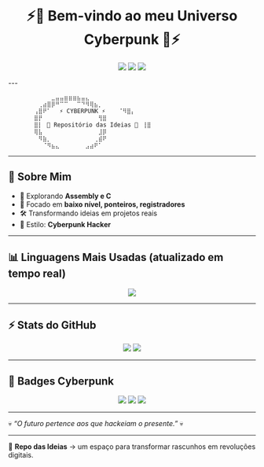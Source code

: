 <h1 align="center">⚡👾 Bem-vindo ao meu Universo Cyberpunk 👾⚡</h1>

<p align="center">
  <img src="https://img.shields.io/badge/Hacker%20Mode-ON-green?style=for-the-badge&logo=linux&logoColor=black" />
  <img src="https://img.shields.io/badge/Assembly-💀-purple?style=for-the-badge" />
  <img src="https://img.shields.io/badge/C-Language-blue?style=for-the-badge&logo=c&logoColor=white" />
</p>
---

```
⠀⠀⠀⠀⠀⠀⠀⠀⠀⠀⣀⣤⣤⣶⣶⣶⣦⣤⣄⠀⠀⠀⠀⠀⠀⠀  
⠀⠀⠀⠀⠀⠀⠀⢀⣴⣿⡿⠛⠉⠉⠀⠀⠉⠙⠻⢿⣦⡀⠀⠀⠀⠀  
⠀⠀⠀⠀⠀⠀⢠⣿⠟⠁⠀⠀⚡ CYBERPUNK ⚡⠀⠀⠀⠈⠻⣿⡄⠀⠀⠀  
⠀⠀⠀⠀⠀⠀⣿⡟⠀⠀⠀⠀⠀⠀⠀⠀⠀⠀⠀⠀⠀⢻⣿⠀⠀⠀  
⠀⠀⠀⠀⠀⠀⣿⡇⠀👾 Repositório das Ideias 👾⠀⢸⣿⠀⠀⠀  
⠀⠀⠀⠀⠀⠀⢿⣧⠀⠀⠀⠀⠀⠀⠀⠀⠀⠀⠀⠀⠀⣸⡿⠀⠀⠀  
⠀⠀⠀⠀⠀⠀⠀⠻⣷⡀⠀⠀⠀⠀⠀⠀⠀⠀⠀⠀⢀⣾⠟⠀⠀⠀  
⠀⠀⠀⠀⠀⠀⠀⠀⠈⠻⣦⣄⠀⠀⠀⠀⠀⠀⣠⣴⠟⠁⠀⠀⠀⠀  
```

---

## 🚀 Sobre Mim
- 💾 Explorando **Assembly e C**  
- 🔬 Focado em **baixo nível, ponteiros, registradores**  
- 🛠️ Transformando ideias em projetos reais  
- 🌌 Estilo: **Cyberpunk Hacker**  

---

## 📊 Linguagens Mais Usadas (atualizado em tempo real)

<p align="center">
  <img src="https://github-readme-stats.vercel.app/api/top-langs/?username=SEU_USUARIO&layout=compact&theme=tokyonight&hide_border=true&langs_count=10" />
</p>

---

## ⚡ Stats do GitHub

<p align="center">
  <img src="https://github-readme-stats.vercel.app/api?username=SEU_USUARIO&show_icons=true&theme=radical&hide_border=true" />
  <img src="https://github-readme-streak-stats.herokuapp.com?user=SEU_USUARIO&theme=neon-dark&hide_border=true" />
</p>

---

## 🎨 Badges Cyberpunk

<p align="center">
  <img src="https://img.shields.io/badge/NeoTokyo-Terminal-green?style=for-the-badge&logo=matrix&logoColor=white" />
  <img src="https://img.shields.io/badge/CyberSecurity-H4ck3r-purple?style=for-the-badge&logo=torproject&logoColor=white" />
  <img src="https://img.shields.io/badge/Coding-Assembly%20%26%20C-blue?style=for-the-badge&logo=gnuemacs&logoColor=white" />
</p>

---

💀 *“O futuro pertence aos que hackeiam o presente.”* 💀  

---

🔮 **Repo das Ideias** → um espaço para transformar rascunhos em revoluções digitais.  
